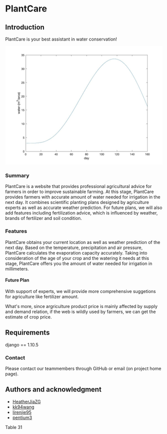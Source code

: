 # PlantCare

## Introduction
PlantCare is your best assistant in water conservation!

![](./corn-water.jpg)

### Summary

PlantCare is a website that provides professional agricultural advice for farmers in order to improve sustainable farming. At this stage, PlantCare provides farmers with accurate amount of water needed for irrigation in the next day. It combines scientific planting plans designed by agriculture experts as well as accurate weather prediction. For future plans, we will also add features including fertilization advice, which is influenced by weather, brands of fertilizer and soil condition. 



### Features

PlantCare obtains your current location as well as weather prediction of the next day. Based on the temperature, precipitation and air pressure, PlantCare calculates the evaporation capacity accurately. Taking into consideration of the age of your crop and the watering it needs at this stage, PlantCare offers you the amount of water needed for irrigation in millimeters. 



#### Future Plan


With support of experts, we will provide more comprehensive suggetions for agriculture like fertilizer amount.

What's more, since argriculture product price is mainly affected by supply and demand relation, if the web is wildly used by farmers, we can get the estimate of crop price.

## Requirements

django == 1.10.5

### Contact

Please contact our teammembers through GitHub or email (on project home page).

## Authors and acknowledgment

* [HeatherJiaZG](https://github.com/HeatherJiaZG)
* [kk94wang](https://github.com/kk94wang)
* [lirenjie95](https://github.com/lirenjie95)
* [pentium3](https://github.com/pentium3)

Table 31
